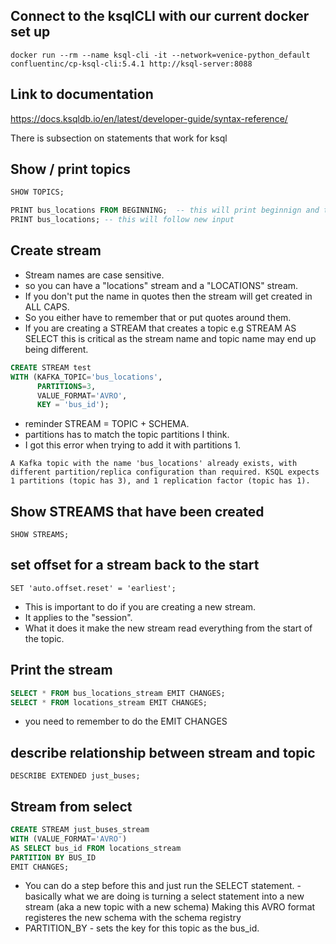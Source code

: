 ## Connect to the ksqlCLI with our current docker set up

```
docker run --rm --name ksql-cli -it --network=venice-python_default confluentinc/cp-ksql-cli:5.4.1 http://ksql-server:8088
```

## Link to documentation

https://docs.ksqldb.io/en/latest/developer-guide/syntax-reference/

There is subsection on statements that work for ksql

## Show / print topics

```sql
SHOW TOPICS;
```

```sql
PRINT bus_locations FROM BEGINNING;  -- this will print beginnign and then follow
PRINT bus_locations; -- this will follow new input
```

## Create stream

- Stream names are case sensitive.
- so you can have a "locations" stream and a "LOCATIONS" stream.
- If you don't put the name in quotes then the stream will get created in ALL CAPS.
- So you either have to remember that or put quotes around them.
- If you are creating a STREAM that creates a topic e.g STREAM AS SELECT this is critical as the stream name and topic name may end up being different.

```sql
CREATE STREAM test
WITH (KAFKA_TOPIC='bus_locations',
      PARTITIONS=3,
      VALUE_FORMAT='AVRO',
      KEY = 'bus_id');
```

- reminder STREAM = TOPIC + SCHEMA.
- partitions has to match the topic partitions I think.
- I got this error when trying to add it with partitions 1.

```
A Kafka topic with the name 'bus_locations' already exists, with different partition/replica configuration than required. KSQL expects 1 partitions (topic has 3), and 1 replication factor (topic has 1).
```

## Show STREAMS that have been created

```sqls
SHOW STREAMS;
```

## set offset for a stream back to the start

```
SET 'auto.offset.reset' = 'earliest';
```

- This is important to do if you are creating a new stream.
- It applies to the "session".
- What it does it make the new stream read everything from the start of the topic.

## Print the stream

```sql
SELECT * FROM bus_locations_stream EMIT CHANGES;
SELECT * FROM locations_stream EMIT CHANGES;

```

- you need to remember to do the EMIT CHANGES

## describe relationship between stream and topic

```
DESCRIBE EXTENDED just_buses;
```

## Stream from select

```sql
CREATE STREAM just_buses_stream
WITH (VALUE_FORMAT='AVRO')
AS SELECT bus_id FROM locations_stream
PARTITION BY BUS_ID
EMIT CHANGES;
```

- You can do a step before this and just run the SELECT statement. - basically what we are doing is turning a select statement into a new stream (aka a new topic with a new schema)
  Making this AVRO format registeres the new schema with the schema registry
- PARTITION_BY - sets the key for this topic as the bus_id.
